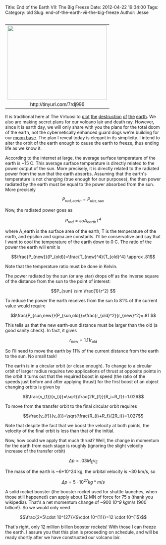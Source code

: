 Title: End of the Earth VII: The Big Freeze
Date: 2012-04-22 19:34:00
Tags: 
Category: old
Slug: end-of-the-earth-vii-the-big-freeze
Author: Jesse


<table cellpadding="0" cellspacing="0" class="tr-caption-container" style="float: left; margin-right: 1em; text-align: left;"><tbody><tr><td style="text-align: center;"><a href="http://1.bp.blogspot.com/-c8vJR4CVwZc/T5R7_62SLuI/AAAAAAAAAHU/POCT5Fhx-CQ/s1600/Space_Scene_Frozen_Earth_WP_BG_by_PimArt.jpg" imageanchor="1" style="clear: left; margin-bottom: 1em; margin-left: auto; margin-right: auto;"><img border="0" height="240" src="http://1.bp.blogspot.com/-c8vJR4CVwZc/T5R7_62SLuI/AAAAAAAAAHU/POCT5Fhx-CQ/s320/Space_Scene_Frozen_Earth_WP_BG_by_PimArt.jpg" width="320" /></a></td></tr><tr><td class="tr-caption" style="text-align: center;"><span style="background-color: white; font-family: Verdana, Geneva, Arial, Helvetica, sans-serif; text-align: -webkit-auto;">http://tinyurl.com/7rdj996</span></td></tr></tbody></table>It is traditional here at The Virtuosi to <a href="http://thevirtuosi.blogspot.com/2010/04/end-of-earth-physics-i.html">plot</a> <a href="http://thevirtuosi.blogspot.com/2010/04/end-of-earth-ii-blaze-of-glory.html">the</a> <a href="http://thevirtuosi.blogspot.com/2010/04/end-of-earth-physics-iii-asteroids.html">destruction</a> <a href="http://thevirtuosi.blogspot.com/2011/04/end-of-earth-iv-shocking-destruction.html">of</a> <a href="http://thevirtuosi.blogspot.com/2011/04/end-of-earth-v-there-goes-sun.html">the</a> <a href="http://thevirtuosi.blogspot.com/2011/04/end-of-earth-vi-nanobot-destruction.html">earth</a>.  We also are making secret plans for our volcano lair and death ray.  However, since it is earth day, we will only share with you the plans for the total doom of the earth, not the cybernetically enhanced guard dogs we're building for our <a href="http://thevirtuosi.blogspot.com/2012/04/earth-day-2012-escape-to-moon.html">moon base</a>.  The plan I reveal today is elegant in its simplicity.  I intend to alter the orbit of the earth enough to cause the earth to freeze, thus ending life as we know it. 

<a name='more'></a>According to the internet at large, the average surface temperature of the earth is ~15 C.  This average surface temperature is directly related to the power output of the sun.  More precisely, it is directly related to the radiated power from the sun that the earth absorbs.  Assuming that the earth's temperature is not changing (true enough for our purposes), the then power radiated by the earth must be equal to the power absorbed from the sun.  More precisely

$$ P_{rad,earth}=P_{abs,sun}$$

Now, the radiated power goes as

$$P_{rad}=\epsilon \sigma A_{earth} T^4 $$

where A_earth is the surface area of the earth, T is the temperature of the earth, and epsilon and sigma are constants.  I'll be conservative and say that I want to cool the temperature of the earth down to 0 C.  The ratio of the power the earth will emit is

$$\frac{P_{new}}{P_{old}}=\frac{T_{new}^4}{T_{old}^4} \approx .81$$

Note that the temperature ratio must be done in Kelvin.

The power radiated by the sun (or any star) drops off as the inverse square of the distance from the sun to the point of interest:

$$P_{sun} \sim \frac{1}{r^2} $$

To reduce the power the earth receives from the sun to 81% of the current value would require

$$\frac{P_{sun,new}}{P_{sun,old}}=\frac{r_{old}^2}{r_{new}^2}=.81 $$

This tells us that the new earth-sun distance must be larger than the old (a good sanity check).  In fact, it gives

$$r_{new}=1.11 r_{old} $$

So I'll need to move the earth by 11% of the current distance from the earth to the sun.  No small task!

The earth is in a circular orbit (or close enough).  To change to a circular orbit of larger radius requires two applications of thrust at opposite points  in the orbit  It turns out that the required boost in speed (the ratio of the speeds just before and after applying thrust) for the first boost of an object changing orbits is given by

$$\frac{v_{f}}{v_{i}}=\sqrt{\frac{2R_{f}}{R_i+R_f}}=1.026$$

To move from the transfer orbit to the final circular orbit requires


$$\frac{v_{f}}{v_{i}}=\sqrt{\frac{R_{i}+R_f}{2R_i}}=1.027$$

Note that despite the fact that we boost the velocity at both points, the velocity of the final orbit is less than that of the initial.

Now, how could we apply that much thrust?  Well, the change in momentum for the earth from each stage is roughly (ignoring the slight velocity increase of the transfer orbit)

$$\Delta p = .03M_E v_E $$

The mass of the earth is ~6*10^24 kg, the orbital velocity is ~30 km/s, so

$$\Delta p = 5\cdot 10^{27} kg*m/s$$

A solid rocket booster (the booster rocket used for shuttle launches, when those still happened) can apply about 12 MN of force for 75 s (thank you wikipedia).  That's a net momentum change of ~900 *10^9 kg*m/s (900 billion!).  So we would only need

$$\frac{2*5\cdot 10^{27}}{9\cdot 10^{11}}=12 \cdot 10^{15}$$

That's right, only 12 million billion booster rockets!  With those I can freeze the earth.  I assure you that this plan is proceeding on schedule, and will be ready shortly after we have constructed our volcano lair.

